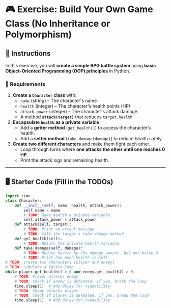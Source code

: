 # :video_game: Exercise: Build Your Own Game Class (No Inheritance or Polymorphism)
## **:memo: Instructions**
In this exercise, you will **create a simple RPG battle system** using **basic Object-Oriented Programming (OOP) principles** in Python.
### **:pushpin: Requirements**
1. **Create a `Character` class** with:
   - `name` (string) – The character's name
   - `health` (integer) – The character's health points (HP)
   - `attack_power` (integer) – The character's attack damage
   - A method **`attack(target)`** that reduces `target.health`
2. **Encapsulate `health` as a private variable**
   - Add a **getter method** (`get_health()`) to access the character’s health.
   - Add a **setter method** (`take_damage(damage)`) to reduce health safely.
3. **Create two different characters** and make them fight each other.
   - Loop through turns where **one attacks the other until one reaches 0 HP**.
   - Print the attack logs and remaining health.
---
## **:desktop_computer: Starter Code (Fill in the TODOs)**
```python
import time
class Character:
    def __init__(self, name, health, attack_power):
        self.name = name
        # TODO: Make health a private variable
        self.attack_power = attack_power
    def attack(self, target):
        # TODO: Print an attack message
        # TODO: Call the target's take_damage method
    def get_health(self):
        # TODO: Return the private health variable
    def take_damage(self, damage):
        # TODO: Reduce health by the damage amount, but not below 0
        # TODO: Print how much health is left
# TODO: Create two characters (player and enemy)
# TODO: Simulate a battle loop
while player.get_health() > 0 and enemy.get_health() > 0:
    # TODO: Player attacks enemy
    # TODO: Check if enemy is defeated, if yes, break the loop
    time.sleep(1)  # Add delay for readability
    # TODO: Enemy attacks player
    # TODO: Check if player is defeated, if yes, break the loop
    time.sleep(1)  # Add delay for readability

